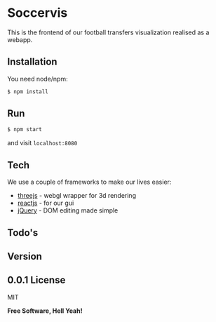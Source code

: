 Soccervis
===
This is the frontend of our football transfers visualization realised as a webapp.

Installation
----
You need node/npm:
```sh
$ npm install
```
Run
----
```sh
$ npm start
```
and visit ```localhost:8080```

Tech
----
We use a couple of frameworks to make our lives easier:

* [threejs] - webgl wrapper for 3d rendering
* [reactjs] - for our gui
* [jQuery] - DOM editing made simple

Todo's
----

Version
----
0.0.1
License
----
MIT

**Free Software, Hell Yeah!**

[threejs]:http://threejs.org/
[jQuery]:http://jquery.com
[reactjs]:https://facebook.github.io/react/
